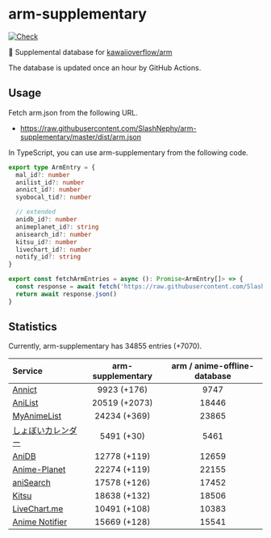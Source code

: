 # arm-supplementary

[![Check](https://github.com/SlashNephy/arm-supplementary/actions/workflows/check-node.yml/badge.svg)](https://github.com/SlashNephy/arm-supplementary/actions/workflows/check-node.yml)

💊 Supplemental database for [kawaiioverflow/arm](https://github.com/kawaiioverflow/arm)

The database is updated once an hour by GitHub Actions.

## Usage

Fetch arm.json from the following URL.

- https://raw.githubusercontent.com/SlashNephy/arm-supplementary/master/dist/arm.json

In TypeScript, you can use arm-supplementary from the following code.

```TypeScript
export type ArmEntry = {
  mal_id?: number
  anilist_id?: number
  annict_id?: number
  syobocal_tid?: number

  // extended
  anidb_id?: number
  animeplanet_id?: string
  anisearch_id?: number
  kitsu_id?: number
  livechart_id?: number
  notify_id?: string
}

export const fetchArmEntries = async (): Promise<ArmEntry[]> => {
  const response = await fetch('https://raw.githubusercontent.com/SlashNephy/arm-supplementary/master/dist/arm.json')
  return await response.json()
}
```

## Statistics

Currently, arm-supplementary has 34855 entries (+7070).

| Service                                     | arm-supplementary | arm / anime-offline-database |
| :------------------------------------------ | :---------------: | :--------------------------: |
| [Annict](https://annict.com)                |    9923 (+176)    |             9747             |
| [AniList](https://anilist.co)               |   20519 (+2073)   |            18446             |
| [MyAnimeList](https://myanimelist.net)      |   24234 (+369)    |            23865             |
| [しょぼいカレンダー](https://cal.syoboi.jp) |    5491 (+30)     |             5461             |
| [AniDB](https://anidb.net)                  |   12778 (+119)    |            12659             |
| [Anime-Planet](https://anime-planet.com)    |   22274 (+119)    |            22155             |
| [aniSearch](https://anisearch.com)          |   17578 (+126)    |            17452             |
| [Kitsu](https://kitsu.io)                   |   18638 (+132)    |            18506             |
| [LiveChart.me](https://livechart.me)        |   10491 (+108)    |            10383             |
| [Anime Notifier](https://notify.moe)        |   15669 (+128)    |            15541             |
